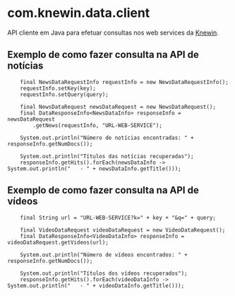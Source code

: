 com.knewin.data.client
======================

API cliente em Java para efetuar consultas nos web services da [Knewin](http://knewin.com "Knewin Inteligência em Recuperação Informação").
  
  
  
  
Exemplo de como fazer consulta na API de notícias
-------------------------------------------------

		final NewsDataRequestInfo requestInfo = new NewsDataRequestInfo();
		requestInfo.setKey(key);
		requestInfo.setQuery(query);

		final NewsDataRequest newsDataRequest = new NewsDataRequest();
		final DataResponseInfo<NewsDataInfo> responseInfo = newsDataRequest
			.getNews(requestInfo, "URL-WEB-SERVICE");

		System.out.println("Número de notícias encontradas: " + responseInfo.getNumDocs());

		System.out.println("Títulos das notícias recuperadas");
		responseInfo.getHits().forEach(newsDataInfo -> System.out.println("   - " + newsDataInfo.getTitle()));
  
  
  
  
  
Exemplo de como fazer consulta na API de vídeos
-----------------------------------------------

		final String url = "URL-WEB-SERVICE?k=" + key + "&q=" + query;

		final VideoDataRequest videoDataRequest = new VideoDataRequest();
		final DataResponseInfo<VideoDataInfo> responseInfo = videoDataRequest.getVideos(url);

		System.out.println("Número de vídeos encontrados: " + responseInfo.getNumDocs());

		System.out.println("Títulos dos vídeos recuperados");
		responseInfo.getHits().forEach(videoDataInfo -> System.out.println("   - " + videoDataInfo.getTitle()));

  
  
  


